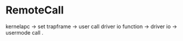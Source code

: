 # RemoteCall

kernelapc -> set trapframe -> user call driver io function -> driver io -> usermode call .
